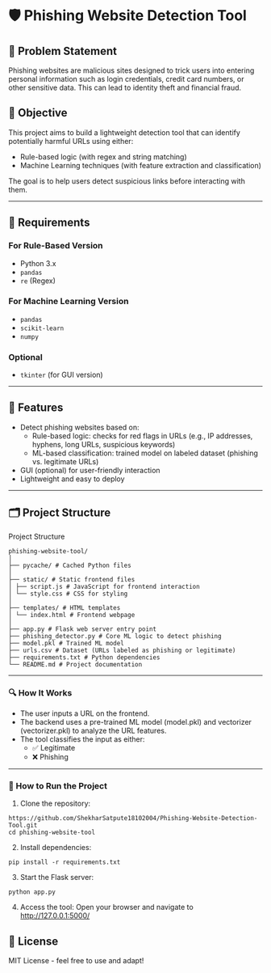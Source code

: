 # 🛡️ Phishing Website Detection Tool

## 📌 Problem Statement
Phishing websites are malicious sites designed to trick users into entering personal information such as login credentials, credit card numbers, or other sensitive data. This can lead to identity theft and financial fraud.

## 🎯 Objective
This project aims to build a lightweight detection tool that can identify potentially harmful URLs using either:
- Rule-based logic (with regex and string matching)
- Machine Learning techniques (with feature extraction and classification)

The goal is to help users detect suspicious links before interacting with them.

---
## 🧰 Requirements

### For Rule-Based Version
- Python 3.x
- `pandas`
- `re` (Regex)

### For Machine Learning Version
- `pandas`
- `scikit-learn`
- `numpy`

### Optional
- `tkinter` (for GUI version)

---

## 🧠 Features

- Detect phishing websites based on:
  - Rule-based logic: checks for red flags in URLs (e.g., IP addresses, hyphens, long URLs, suspicious keywords)
  - ML-based classification: trained model on labeled dataset (phishing vs. legitimate URLs)
- GUI (optional) for user-friendly interaction
- Lightweight and easy to deploy

---

## 🗂️ Project Structure

Project Structure
```
phishing-website-tool/
│
├── pycache/ # Cached Python files
│
├── static/ # Static frontend files
│ ├── script.js # JavaScript for frontend interaction
│ └── style.css # CSS for styling
│
├── templates/ # HTML templates
│ └── index.html # Frontend webpage
│
├── app.py # Flask web server entry point
├── phishing_detector.py # Core ML logic to detect phishing
├── model.pkl # Trained ML model
├── urls.csv # Dataset (URLs labeled as phishing or legitimate)
├── requirements.txt # Python dependencies
└── README.md # Project documentation
```
---

### 🔍 How It Works
- The user inputs a URL on the frontend.
- The backend uses a pre-trained ML model (model.pkl) and vectorizer (vectorizer.pkl) to analyze the URL features.
- The tool classifies the input as either:
   - ✅ Legitimate
   - ❌ Phishing

--- 

### 🚀 How to Run the Project
1. Clone the repository:
```
https://github.com/ShekharSatpute18102004/Phishing-Website-Detection-Tool.git
cd phishing-website-tool
```
2. Install dependencies:
```
pip install -r requirements.txt
```
3. Start the Flask server:
```
python app.py
```
4. Access the tool:
Open your browser and navigate to http://127.0.0.1:5000/


## 📄 License
MIT License - feel free to use and adapt!
